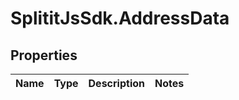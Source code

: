 # SplititJsSdk.AddressData

## Properties

Name | Type | Description | Notes
------------ | ------------- | ------------- | -------------


